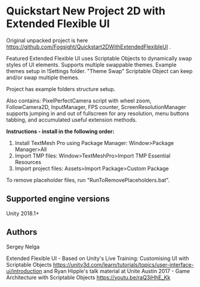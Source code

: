 # Quickstart New Project 2D with Extended Flexible UI 

Original unpacked project is here https://github.com/Fogsight/Quickstart2DWithExtendedFlexibleUI .

Featured Extended Flexible UI uses Scriptable Objects to dynamically swap styles of UI elements. Supports multiple swappable themes. Example themes setup in !Settings folder. "Theme Swap" Scriptable Object can keep and/or swap multiple themes.

Project has example folders structure setup.

Also contains: PixelPerfectCamera script with wheel zoom, FollowCamera2D, InputManager, FPS counter, ScreenResolutionManager supports jumping in and out of fullscreen for any resolution, menu buttons tabbing, and accumulated useful extension methods.

**Instructions - install in the following order:**

1. Install TextMesh Pro using Package Manager: Window>Package Manager>All
2. Import TMP files: Window>TextMeshPro>Import TMP Essential Resources 
3. Import project files: Assets>Import Package>Custom Package	

To remove placeholder files, run "RunToRemovePlaceholders.bat".

## Supported engine versions

Unity 2018.1+

## Authors

Sergey Nelga

Extended Flexible UI - Based on Unity's Live Training: Customising UI with Scriptable Objects https://unity3d.com/learn/tutorials/topics/user-interface-ui/introduction 
and Ryan Hipple's talk material at Unite Austin 2017 - Game Architecture with Scriptable Objects https://youtu.be/raQ3iHhE_Kk
